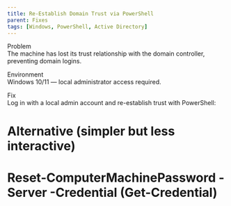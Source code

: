 ```yaml
---
title: Re-Establish Domain Trust via PowerShell
parent: Fixes
tags: [Windows, PowerShell, Active Directory]
---
```


Problem  
The machine has lost its trust relationship with the domain controller, preventing domain logins.

Environment  
Windows 10/11 — local administrator access required.

Fix  
Log in with a local admin account and re-establish trust with PowerShell:

# Alternative (simpler but less interactive)
# Reset-ComputerMachinePassword -Server <DomainController> -Credential (Get-Credential)
